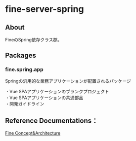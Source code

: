# fine-server-spring

## About

FineのSpring依存クラス郡。

## Packages

### fine.spring.app
Springの汎用的な業務アプリケーションが配置されるパッケージ


・Vue SPAアプリケーションのブランクプロジェクト  
・Vue SPAアプリケーションの共通部品  
・開発ガイドライン

## Reference Documentations：  
[Fine Concept&Architecture](https://coclab-my.sharepoint.com/:x:/g/personal/masato_inoue_coc-net_com/EY0krQluQgJHnOsNiRZAlgwBQky_aGVx_t5myBnIOsPusw?e=iNnTrE)

